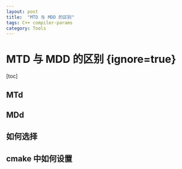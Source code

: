 ```yaml
---
layout: post
title:  "MTD 与 MDD 的区别"
tags: C++ compiler-params
category: Tools 
---
```


# MTD 与 MDD 的区别 {ignore=true}

[toc]

## MTd 

## MDd

## 如何选择

## cmake 中如何设置
